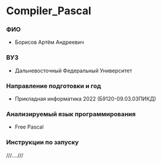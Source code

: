 # Compiler_Pascal
### ФИО
* Борисов Артём Андреевич
### ВУЗ
* Дальневосточный Федеральный Университет
### Направление подготовки и год
* Прикладная информатика 2022 (Б9120-09.03.03ПИКД)
### Анализируемый язык программирования
* Free Pascal
### Инструкции по запуску
///....///